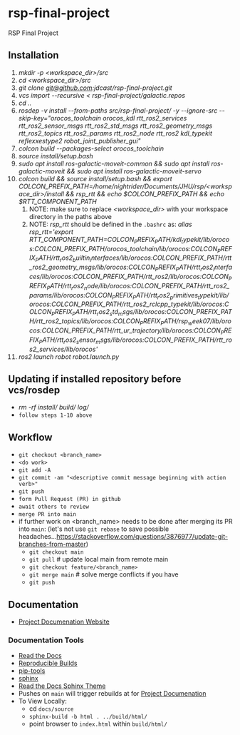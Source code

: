 # rsp-final-project
RSP Final Project

## Installation

1. *mkdir -p <workspace_dir>/src*
2. *cd <workspace_dir>/src*
3. *git clone git@github.com:jdcast/rsp-final-project.git*
4. *vcs import --recursive < rsp-final-project/galactic.repos*
5. *cd ..*
6. *rosdep -v install --from-paths src/rsp-final-project/ -y --ignore-src --skip-key="orocos_toolchain orocos_kdl rtt_ros2_services rtt_ros2_sensor_msgs rtt_ros2_std_msgs rtt_ros2_geometry_msgs rtt_ros2_topics rtt_ros2_params rtt_ros2_node rtt_ros2 kdl_typekit reflexxestype2 robot_joint_publisher_gui"*
7. *colcon build --packages-select orocos_toolchain*
8. *source install/setup.bash*
9. *sudo apt install ros-galactic-moveit-common && sudo apt install ros-galactic-moveit && sudo apt install ros-galactic-moveit-servo*
10. *colcon build && source install/setup.bash && export COLCON_PREFIX_PATH=/home/nightrider/Documents/JHU/rsp/<workspace_dir>/install && rsp_rtt && echo $COLCON_PREFIX_PATH && echo $RTT_COMPONENT_PATH*
    1. NOTE: make sure to replace *<workspace_dir>* with your workspace directory in the paths above
    2. NOTE: *rsp_rtt* should be defined in the `.bashrc` as: *alias rsp_rtt='export RTT_COMPONENT_PATH=$COLCON_PREFIX_PATH/kdl_typekit/lib/orocos:$COLCON_PREFIX_PATH/orocos_toolchain/lib/orocos:$COLCON_PREFIX_PATH/rtt_ros2_builtin_interfaces/lib/orocos:$COLCON_PREFIX_PATH/rtt_ros2_geometry_msgs/lib/orocos:$COLCON_PREFIX_PATH/rtt_ros2_interfaces/lib/orocos:$COLCON_PREFIX_PATH/rtt_ros2/lib/orocos:$COLCON_PREFIX_PATH/rtt_ros2_node/lib/orocos:$COLCON_PREFIX_PATH/rtt_ros2_params/lib/orocos:$COLCON_PREFIX_PATH/rtt_ros2_primitives_typekit/lib/orocos:$COLCON_PREFIX_PATH/rtt_ros2_rclcpp_typekit/lib/orocos:$COLCON_PREFIX_PATH/rtt_ros2_std_msgs/lib/orocos:$COLCON_PREFIX_PATH/rtt_ros2_topics/lib/orocos:$COLCON_PREFIX_PATH/rsp_week07/lib/orocos:$COLCON_PREFIX_PATH/rtt_ur_trajectory/lib/orocos:$COLCON_PREFIX_PATH/rtt_ros2_sensor_msgs/lib/orocos:$COLCON_PREFIX_PATH/rtt_ros2_services/lib/orocos'*
11. *ros2 launch robot robot.launch.py*

## Updating if installed repository before vcs/rosdep 
- *rm -rf install/ build/ log/*
- `follow steps 1-10 above`

## Workflow
- `git checkout <branch_name>`
- `<do work>`
- `git add -A`
- `git commit -am "<descriptive commit message beginning with action verb>"`
- `git push`
- `form Pull Request (PR) in github`
- `await others to review`
- `merge PR into main`
- if further work on <branch_name> needs to be done after merging its PR into `main`: (let's not use `git rebase` to save possible headaches...https://stackoverflow.com/questions/3876977/update-git-branches-from-master)
  - `git checkout main`
  - `git pull` # update local main from remote main
  - `git checkout feature/<branch_name>`
  - `git merge main` # solve merge conflicts if you have
  - `git push`

## Documentation
- [Project Documenation Website](https://jdcast-rsp-final-project.readthedocs.io/en/latest/index.html#)

### Documentation Tools
- [Read the Docs](https://docs.readthedocs.io/en/stable/tutorial/index.html#getting-started)
- [Reproducible Builds](https://docs.readthedocs.io/en/stable/guides/reproducible-builds.html)
- [pip-tools](https://pip-tools.readthedocs.io/en/latest/)
- [sphinx](https://www.sphinx-doc.org/en/master/tutorial/getting-started.html#setting-up-your-project-and-development-environment)
- [Read the Docs Sphinx Theme](https://sphinx-rtd-theme.readthedocs.io/en/stable/)
- Pushes on `main` will trigger rebuilds at for [Project Documenation](https://jdcast-rsp-final-project.readthedocs.io/en/latest/index.html#)
- To View Locally:
  - cd `docs/source`
  - `sphinx-build -b html . ../build/html/`
  - point browser to `index.html` within `build/html/`
